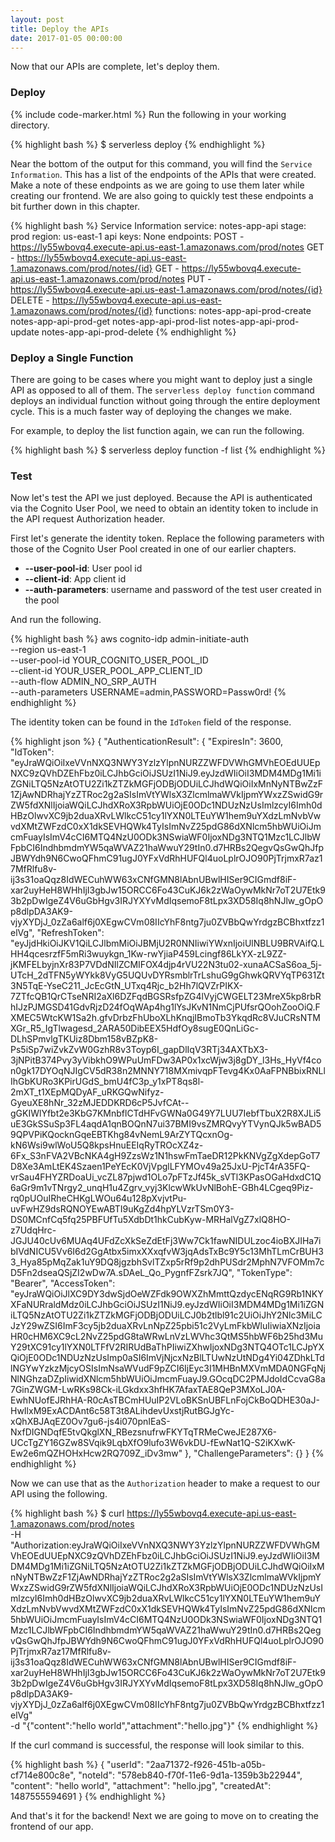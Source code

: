 ```yaml
---
layout: post
title: Deploy the APIs
date: 2017-01-05 00:00:00
---
```


Now that our APIs are complete, let's deploy them.

### Deploy

{% include code-marker.html %} Run the following in your working directory.

{% highlight bash %}
$ serverless deploy
{% endhighlight %}

Near the bottom of the output for this command, you will find the `Service Information`. This has a list of the endpoints of the APIs that were created. Make a note of these endpoints as we are going to use them later while creating our frontend. We are also going to quickly test these endpoints a bit further down in this chapter.

{% highlight bash %}
Service Information
service: notes-app-api
stage: prod
region: us-east-1
api keys:
  None
endpoints:
  POST - https://ly55wbovq4.execute-api.us-east-1.amazonaws.com/prod/notes
  GET - https://ly55wbovq4.execute-api.us-east-1.amazonaws.com/prod/notes/{id}
  GET - https://ly55wbovq4.execute-api.us-east-1.amazonaws.com/prod/notes
  PUT - https://ly55wbovq4.execute-api.us-east-1.amazonaws.com/prod/notes/{id}
  DELETE - https://ly55wbovq4.execute-api.us-east-1.amazonaws.com/prod/notes/{id}
functions:
  notes-app-api-prod-create
  notes-app-api-prod-get
  notes-app-api-prod-list
  notes-app-api-prod-update
  notes-app-api-prod-delete
{% endhighlight %}

### Deploy a Single Function

There are going to be cases where you might want to deploy just a single API as opposed to all of them. The `serverless deploy function` command deploys an individual function without going through the entire deployment cycle. This is a much faster way of deploying the changes we make.

For example, to deploy the list function again, we can run the following.

{% highlight bash %}
$ serverless deploy function -f list
{% endhighlight %}

### Test

Now let's test the API we just deployed. Because the API is authenticated via the Cognito User Pool, we need to obtain an identity token to include in the API request Authorization header.

First let's generate the identity token. Replace the following parameters with those of the Cognito User Pool created in one of our earlier chapters.

- **--user-pool-id**: User pool id
- **--client-id**: App client id
- **--auth-parameters**: username and password of the test user created in the pool

And run the following.

{% highlight bash %}
aws cognito-idp admin-initiate-auth \
  --region us-east-1 \
  --user-pool-id YOUR_COGNITO_USER_POOL_ID \
  --client-id YOUR_USER_POOL_APP_CLIENT_ID \
  --auth-flow ADMIN_NO_SRP_AUTH \
  --auth-parameters USERNAME=admin,PASSWORD=Passw0rd!
{% endhighlight %}

The identity token can be found in the `IdToken` field of the response.

{% highlight json %}
{
    "AuthenticationResult": {
        "ExpiresIn": 3600, 
        "IdToken": "eyJraWQiOiIxeVVnNXQ3NWY3YzlzYlpnNURZZWFDVWhGMVhEOEdUUEpNXC9zQVhDZEhFbz0iLCJhbGciOiJSUzI1NiJ9.eyJzdWIiOiI3MDM4MDg1Mi1iZGNiLTQ5NzAtOTU2Zi1kZTZkMGFjODBjODUiLCJhdWQiOiIxMnNyNTBwZzF1ZjAwNDRhajYzZTRoc2g2aSIsImVtYWlsX3ZlcmlmaWVkIjpmYWxzZSwidG9rZW5fdXNlIjoiaWQiLCJhdXRoX3RpbWUiOjE0ODc1NDUzNzUsImlzcyI6Imh0dHBzOlwvXC9jb2duaXRvLWlkcC51cy1lYXN0LTEuYW1hem9uYXdzLmNvbVwvdXMtZWFzdC0xX1dkSEVHQWk4TyIsImNvZ25pdG86dXNlcm5hbWUiOiJmcmFuayIsImV4cCI6MTQ4NzU0ODk3NSwiaWF0IjoxNDg3NTQ1Mzc1LCJlbWFpbCI6IndhbmdmYW5qaWVAZ21haWwuY29tIn0.d7HRBs2QegvQsGwQhJfpJBWYdh9N6CwoQFhmC91ugJ0YFxVdRhHUFQl4uoLplrOJO90PjTrjmxR7az17MfRlfu8v-ij3s31oaQqz8IdWECuhWW63xCNfGMN8lAbnUBwlHISer9CIGmdf8iF-xar2uyHeH8WHhIjI3gbJw15ORCC6Fo43CuKJ6k2zWaOywMkNr7oT2U7Etk93b2pDwIgeZ4V6uGbHgv3IRJYXYvMdIqsemoF8tLpx3XD58Iq8hNJlw_gOpOp8dlpDA3AK9-vjyXYDjJ_0zZa6alf6j0XEgwCVm08IIcYhF8ntg7ju0ZVBbQwYrdgzBCBhxtfzz1elVg", 
        "RefreshToken": "eyJjdHkiOiJKV1QiLCJlbmMiOiJBMjU2R0NNIiwiYWxnIjoiUlNBLU9BRVAifQ.LHH4qcesrzfF5mRi3wuykgn_1Kw-rwYjiaP459Lcingf86LkYX-zL9ZZ-jKMFELbyjnXr83P7VDdNIlZCMIFOX4djp4rVU22N3tu02-xunaACSaS6oa_5j-UTcH_2dTFN5yWYkk8VyG5UQUvDYRsmblrTrLshuG9gGhwkQRVYqTP631Zt3N5TqE-YseC211_JcEcGtN_UTxq4Rjc_b2Hh7lQVZrPIKX-7ZTfcQB1QrCTseNRI2aXl6DZFqdBGSRsfpZG4lVyjCWGELT23MreX5kp8rbRhIJzPJMGSD41GdvRjzD24fOqWAp4hg1lYsJKvN1NmCjPUfsrQOohZooOiQ.FXMEC5WtcKW1Sa2h.gfvDrbzFhUboXLhKnqjIBmoTb3YkqdRc8VJuCRsNTMXGr_R5_IgTlwagesd_2ARA50DibEEX5HdfOy8sugE0QnLiGc-DLhSPmvlgTKUiz8Dbm158vBZpK8-Ps5iSp7wiZvkZvW0GzhR8v3Toyp6I_gapDlIqV3RTj34AXTbX3-3jNPitB374Pvy3yVibkhO9WPuUmFDw3AP0x1xcWjw3j8gDY_l3Hs_HyVf4con0gk17DYOqNJIgCV5dR38n2MNNY718MXmivqpFTevg4Kx0AaFPNBbixRNLlIhGbKURo3KPirUGdS_bmU4fC3p_y1xPT8qs8l-2mXT_t1XEpMQDyAF_uRKGQwNifyz-GyeuXE8hNr_32zMJEDDKRD6cP5JvfCAt--gGKIWlYfbt2e3KbG7KMnbflCTdHFvGWNa0G49Y7LUU7IebfTbuX2R8XJLi5uE3GkSSuSp3FL4aqdA1qnBOQnN7ui37BMI9vsZMRQvyYTVynQJk5wBAD59QPVPiKQocknGqeEBTKhg84vNemL9ArZYTQcxnOg-kN6Wsi9wlWoU5Q8kpsHnuEEIqRyTROcXZ4z-6Fx_S3nFVA2VBcNKA4gH9ZzsWz1N1hswFmTaeDR12PkKNVgZgXdepGoT7D8Xe3AmLtEK4Szaen1PeYEcK0VjVpglLFYMOv49a25JxU-PjcT4rA35FQ-vrSau4FHYZRDoaUi_vcZL87pjwd1OLo7pFTzJf45k_sVTl3KPasOGaHdxdC1Q6aGr9m1vTNrgy2_unqH1u4Zgrv_vyj3KlcwWkUvNlBohE-GBh4LCgeq9Piz-rq0pUOuIRheCHKgLWOu64u128pXvjvtPu-uvFwHZ9dsRQNOYEwABTI9uKgZd4hpYLVzrTSm0Y3-DS0MCnfCq5fq25PBFUfTu5XdbDt1hkCubKyw-MRHalVgZ7xlQ8HO-z7UdqHrc-JGJU40cUv6MUAq4UFdZcXkSeZdEtFj3Ww7Ck1fawNIDULzoc4ioBXJIHa7ibIVdNICU5Vv6I6d2GgAtbx5imxXXxqfvW3jqAdsTxBc9Y5c13MhTLmCrBUH33_Hya85pMqZak1uY9DQ8jgzbhSvlTZxp5rRf9p2dhPUSdr2MphN7VFOMm7cD5Fn2dseaQSjZI2wDw7A.sDAeL_Qo_PygnfFZsrk7JQ", 
        "TokenType": "Bearer", 
        "AccessToken": "eyJraWQiOiJlXC9DY3dwSjdOeWZFdk9OWXZhMmttQzdycENqRG9Rb1NKYXFaNURraldMdz0iLCJhbGciOiJSUzI1NiJ9.eyJzdWIiOiI3MDM4MDg1Mi1iZGNiLTQ5NzAtOTU2Zi1kZTZkMGFjODBjODUiLCJ0b2tlbl91c2UiOiJhY2Nlc3MiLCJzY29wZSI6ImF3cy5jb2duaXRvLnNpZ25pbi51c2VyLmFkbWluIiwiaXNzIjoiaHR0cHM6XC9cL2NvZ25pdG8taWRwLnVzLWVhc3QtMS5hbWF6b25hd3MuY29tXC91cy1lYXN0LTFfV2RIRUdBaThPIiwiZXhwIjoxNDg3NTQ4OTc1LCJpYXQiOjE0ODc1NDUzNzUsImp0aSI6ImVjNjcxNzBlLTUwNzUtNDg4Yi04ZDhkLTdlNGYwYzkzMjcyOSIsImNsaWVudF9pZCI6IjEyc3I1MHBnMXVmMDA0NGFqNjNlNGhzaDZpIiwidXNlcm5hbWUiOiJmcmFuayJ9.GOcqDC2PMJdoIdCcvaG8a7GinZWGM-LwRKs98Ck-iLGkdxx3hfHK7AfaxTAE8QeP3MXoLJ0A-EwhNUofEJRhHA-R0cAsTBCmHUuIP2VLoBKSnUBFLnFojCkBoQDHE30aJ-HwIlxM9ExACDAnt6c58T3t8ALihdevUxstjRutBGJgYc-xQhXBJAqEZ0Ov7gu6-js4i070pnIEaS-NxfDIGNDqfE5tvQkglXN_RBezsnufrwFKYTqTRMeCweJE287X6-UCcTgZY16GZw8SVqik9LqbXfO9lufo3W6vkDU-fEwNat1Q-S2iKXwK-Ew2e6mQZHOHxHcw2RQ709Z_iDv3mw"
    }, 
    "ChallengeParameters": {}
}
{% endhighlight %}

Now we can use that as the `Authorization` header to make a request to our API using the following.

{% highlight bash %}
$ curl https://ly55wbovq4.execute-api.us-east-1.amazonaws.com/prod/notes \
  -H "Authorization:eyJraWQiOiIxeVVnNXQ3NWY3YzlzYlpnNURZZWFDVWhGMVhEOEdUUEpNXC9zQVhDZEhFbz0iLCJhbGciOiJSUzI1NiJ9.eyJzdWIiOiI3MDM4MDg1Mi1iZGNiLTQ5NzAtOTU2Zi1kZTZkMGFjODBjODUiLCJhdWQiOiIxMnNyNTBwZzF1ZjAwNDRhajYzZTRoc2g2aSIsImVtYWlsX3ZlcmlmaWVkIjpmYWxzZSwidG9rZW5fdXNlIjoiaWQiLCJhdXRoX3RpbWUiOjE0ODc1NDUzNzUsImlzcyI6Imh0dHBzOlwvXC9jb2duaXRvLWlkcC51cy1lYXN0LTEuYW1hem9uYXdzLmNvbVwvdXMtZWFzdC0xX1dkSEVHQWk4TyIsImNvZ25pdG86dXNlcm5hbWUiOiJmcmFuayIsImV4cCI6MTQ4NzU0ODk3NSwiaWF0IjoxNDg3NTQ1Mzc1LCJlbWFpbCI6IndhbmdmYW5qaWVAZ21haWwuY29tIn0.d7HRBs2QegvQsGwQhJfpJBWYdh9N6CwoQFhmC91ugJ0YFxVdRhHUFQl4uoLplrOJO90PjTrjmxR7az17MfRlfu8v-ij3s31oaQqz8IdWECuhWW63xCNfGMN8lAbnUBwlHISer9CIGmdf8iF-xar2uyHeH8WHhIjI3gbJw15ORCC6Fo43CuKJ6k2zWaOywMkNr7oT2U7Etk93b2pDwIgeZ4V6uGbHgv3IRJYXYvMdIqsemoF8tLpx3XD58Iq8hNJlw_gOpOp8dlpDA3AK9-vjyXYDjJ_0zZa6alf6j0XEgwCVm08IIcYhF8ntg7ju0ZVBbQwYrdgzBCBhxtfzz1elVg" \
  -d "{\"content\":\"hello world\",\"attachment\":\"hello.jpg\"}"
{% endhighlight %}

If the curl command is successful, the response will look similar to this.

{% highlight bash %}
{
  "userId": "2aa71372-f926-451b-a05b-cf714e800c8e",
  "noteId": "578eb840-f70f-11e6-9d1a-1359b3b22944",
  "content": "hello world",
  "attachment": "hello.jpg",
  "createdAt": 1487555594691
}
{% endhighlight %}

And that's it for the backend! Next we are going to move on to creating the frontend of our app.
